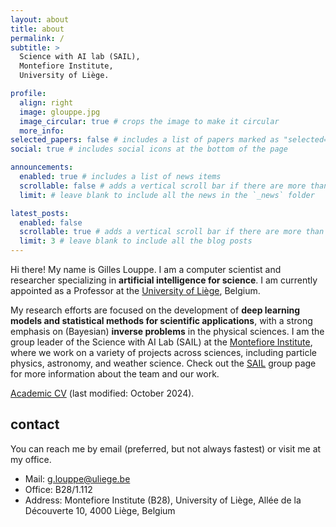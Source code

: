 ```yaml
---
layout: about
title: about
permalink: /
subtitle: >
  Science with AI lab (SAIL), 
  Montefiore Institute,
  University of Liège.

profile:
  align: right
  image: glouppe.jpg
  image_circular: true # crops the image to make it circular
  more_info: 
selected_papers: false # includes a list of papers marked as "selected={true}"
social: true # includes social icons at the bottom of the page

announcements:
  enabled: true # includes a list of news items
  scrollable: false # adds a vertical scroll bar if there are more than 3 news items
  limit: # leave blank to include all the news in the `_news` folder

latest_posts:
  enabled: false
  scrollable: true # adds a vertical scroll bar if there are more than 3 new posts items
  limit: 3 # leave blank to include all the blog posts
---
```


Hi there! My name is Gilles Louppe. I am a computer scientist and researcher specializing in **artificial intelligence for science**. I am currently appointed as a Professor at the [University of Liège](http://www.uliege.be/), Belgium.

My research efforts are focused on the development of **deep learning models and statistical methods for scientific applications**, with a strong emphasis on (Bayesian) **inverse problems** in the physical sciences. I am the group leader of the Science with AI Lab (SAIL) at the [Montefiore Institute](https://www.montefiore.ulg.ac.be/), where we work on a variety of projects across sciences, including particle physics, astronomy, and weather science. Check out the [SAIL](./sail/) group page for more information about the team and our work.

[Academic CV](./assets/pdf/louppe-cv.pdf) (last modified: October 2024).

## contact

You can reach me by email (preferred, but not always fastest) or visit me at my office.

- Mail: [g.louppe@uliege.be](mailto:g.louppe@uliege.be)
- Office: B28/1.112 
- Address: Montefiore Institute (B28), University of Liège, Allée de la Découverte 10, 4000 Liège, Belgium
